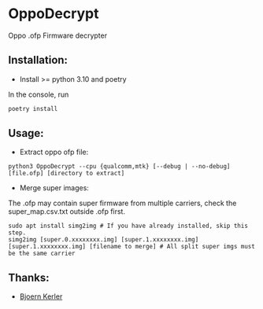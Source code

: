 # OppoDecrypt
Oppo .ofp Firmware decrypter

Installation:
-------------
- Install >= python 3.10 and poetry

In the console, run
```bash
poetry install
```

Usage:
-------- 
* Extract oppo ofp file:

```
python3 OppoDecrypt --cpu {qualcomm,mtk} [--debug | --no-debug] [file.ofp] [directory to extract]
```


* Merge super images:

The .ofp may contain super firmware from multiple carriers, check the super_map.csv.txt outside .ofp first.

```
sudo apt install simg2img # If you have already installed, skip this step.
simg2img [super.0.xxxxxxxx.img] [super.1.xxxxxxxx.img] [super.1.xxxxxxxx.img] [filename to merge] # All split super imgs must be the same carrier
```

Thanks:
-------- 
- [Bjoern Kerler](https://github.com/bkerler)